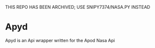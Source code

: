 THIS REPO HAS BEEN ARCHIVED; USE SNIPY7374/NASA.PY INSTEAD

# Apyd
Apyd is an Api wrapper written for the Apod Nasa Api
